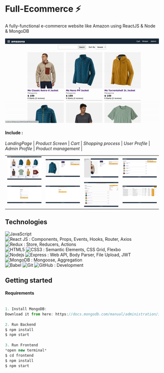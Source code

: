 # **Full-Ecommerce** ⚡️

A fully-functional e-commerce website like Amazon using ReactJS & Node & MongoDB


  ![Amazona](https://github.com/Miraragal/Full-ECommerce/blob/master/Amaz0n/images/ezgif.com-gif-maker%20(1).gif)

#### Include : 
*LandingPage* | *Product Screen* | *Cart* | *Shopping process* | *User Profile* | *Admin Profile* | *Product management* |

<table>
  <tr>
    <td align=""><img src="https://github.com/Miraragal/Full-ECommerce/blob/master/Amaz0n/images/00009AmazonaProject.png" width="600px;"/></td>
    <td align=""><img src="https://github.com/Miraragal/Full-ECommerce/blob/master/Amaz0n/images/00008AmazonaProject.png" width="600px;"/></td>
    <td align=""><img src="https://github.com/Miraragal/Full-ECommerce/blob/master/Amaz0n/images/00007AmazonaProject.png" width="600px;"/></td>
    <td align=""><img src="https://github.com/Miraragal/Full-ECommerce/blob/master/Amaz0n/images/00005AmazonaProject.png" width="600px;"/></td>
  </tr>
  <tr />
  <tr>
    <td align=""><img src="https://github.com/Miraragal/Full-ECommerce/blob/master/Amaz0n/images/00004AmazonaProject.png" width="600px;"/></td>
    <td align=""><img src="https://github.com/Miraragal/Full-ECommerce/blob/master/Amaz0n/images/00003AmazonaProject.png" width="600px;"/></td>
    <td align=""><img src="https://github.com/Miraragal/Full-ECommerce/blob/master/Amaz0n/images/00002AmazonaProject.png" width="600px;"/></td>
    <td align=""><img src="https://github.com/Miraragal/Full-ECommerce/blob/master/Amaz0n/images/00001AmazonaProject.png" width="600px;"/></td
  </tr>
</table>

## Technologies

![JavaScript](https://img.shields.io/badge/-JavaScript-black?style=flat-square&logo=javascript) <br/>
![React JS](https://img.shields.io/badge/-ReactJS-black?style=flat-square&logo=react) : Components, Props, Events, Hooks, Router, Axios <br/>
![Redux](https://img.shields.io/badge/-Redux-black?style=flat-square&logo=redux) : Store, Reducers, Actions <br/>
![HTML5](https://img.shields.io/badge/-HTML5-E34F26?style=flat-square&logo=html5&logoColor=white) 
![CSS3](https://img.shields.io/badge/-CSS3-1572B6?style=flat-square&logo=css3) : Semantic Elements, CSS Grid, Flexbo <br/>
![Nodejs](https://img.shields.io/badge/-NodeJS-black?style=flat-square&logo=Node.js) 
![Express](https://img.shields.io/badge/-Express-black?style=flat-square&logo=express) : Web API, Body Parser, File Upload, JWT <br/>
![MongoDB](https://img.shields.io/badge/-MongoDB-black?style=flat-square&logo=mongodb) : Mongoose, Aggregation <br/>
![Babel](https://img.shields.io/badge/-Babel-181717?style=flat-square&logo=babel)
![Git](https://img.shields.io/badge/-Git-black?style=flat-square&logo=git)
![GitHub](https://img.shields.io/badge/-GitHub-181717?style=flat-square&logo=github) : Development <br/>
  


## Getting started

#### Requirements 

```javascript

1. Install MongoDB:
Download it from here: https://docs.mongodb.com/manual/administration/install-community/

2. Run Backend
$ npm install
$ npm start

3. Run Frontend
*open new terminal*
$ cd frontend
$ npm install
$ npm start

```
